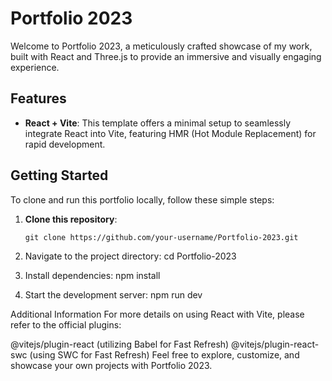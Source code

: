 # Portfolio 2023

Welcome to Portfolio 2023, a meticulously crafted showcase of my work, built with React and Three.js to provide an immersive and visually engaging experience.

## Features

- **React + Vite**: This template offers a minimal setup to seamlessly integrate React into Vite, featuring HMR (Hot Module Replacement) for rapid development.

## Getting Started

To clone and run this portfolio locally, follow these simple steps:

1. **Clone this repository**:

   ```shell
   git clone https://github.com/your-username/Portfolio-2023.git

2. Navigate to the project directory:
cd Portfolio-2023

3. Install dependencies:
   npm install

4. Start the development server:
   npm run dev

Additional Information
For more details on using React with Vite, please refer to the official plugins:

@vitejs/plugin-react (utilizing Babel for Fast Refresh)
@vitejs/plugin-react-swc (using SWC for Fast Refresh)
Feel free to explore, customize, and showcase your own projects with Portfolio 2023.
